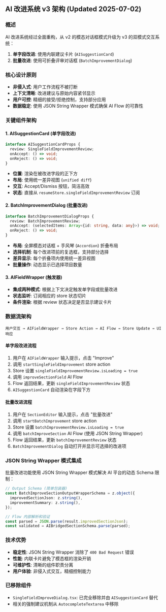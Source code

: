 ## AI 改进系统 v3 架构 (Updated 2025-07-02)

### 概述
AI 改进系统经过全面重构，从 v2 的模态对话框模式升级为 v3 的双模式交互系统：

1. **单字段改进**: 使用内联建议卡片 (`AISuggestionCard`)
2. **批量改进**: 使用可折叠评审对话框 (`BatchImprovementDialog`)

### 核心设计原则
- **非侵入式**: 用户工作流程不被打断
- **上下文清晰**: 改进建议与原始内容紧邻显示
- **用户可控**: 精细的接受/拒绝控制，支持部分应用
- **数据稳定**: 使用 JSON String Wrapper 模式确保 AI Flow 的可靠性

### 关键组件架构

#### 1. AISuggestionCard (单字段改进)
```typescript
interface AISuggestionCardProps {
  review: SingleFieldImprovementReview;
  onAccept: () => void;
  onReject: () => void;
}
```
- **位置**: 渲染在被改进字段的正下方
- **布局**: 使用统一差异视图 (`unified diff`)
- **交互**: Accept/Dismiss 按钮，简洁高效
- **状态**: 直接从 `resumeStore.singleFieldImprovementReview` 订阅

#### 2. BatchImprovementDialog (批量改进)
```typescript
interface BatchImprovementDialogProps {
  review: BatchImprovementReview;
  onAccept: (selectedItems: Array<{id: string, data: any}>) => void;
  onReject: () => void;
}
```
- **布局**: 全屏模态对话框 + 手风琴 (`Accordion`) 折叠布局
- **选择机制**: 每个改进项前的复选框，支持部分选择
- **差异显示**: 每个折叠项内使用统一差异视图
- **批量操作**: 动态显示已选择项目数量

#### 3. AIFieldWrapper (触发器)
- **集成两种模式**: 根据上下文决定触发单字段或批量改进
- **状态监听**: 订阅相应的 store 状态切片
- **条件渲染**: 根据 review 状态决定是否显示建议卡片

### 数据流架构
```
用户交互 → AIFieldWrapper → Store Action → AI Flow → Store Update → UI 响应
```

#### 单字段改进流程
1. 用户在 `AIFieldWrapper` 输入提示，点击 "Improve"
2. 调用 `startSingleFieldImprovement` store action
3. Store 设置 `singleFieldImprovementReview.isLoading = true`
4. 调用 `improveSectionField` AI Flow
5. Flow 返回结果，更新 `singleFieldImprovementReview` 状态
6. `AISuggestionCard` 自动渲染在字段下方

#### 批量改进流程
1. 用户在 `SectionEditor` 输入提示，点击 "批量改进"
2. 调用 `startBatchImprovement` store action
3. Store 设置 `batchImprovementReview.isLoading = true`
4. 调用 `batchImproveSection` AI Flow (使用 JSON String Wrapper)
5. Flow 返回结果，更新 `batchImprovementReview` 状态
6. `BatchImprovementDialog` 自动打开并显示可选择的改进项

### JSON String Wrapper 模式集成
批量改进功能使用 JSON String Wrapper 模式解决 AI 平台的动态 Schema 限制：

```typescript
// Output Schema (简单包装器)
const BatchImproveSectionOutputWrapperSchema = z.object({
  improvedSectionJson: z.string(),
  improvementSummary: z.string(),
});

// Flow 内部解析和验证
const parsed = JSON.parse(result.improvedSectionJson);
const validated = AIBridgedSectionSchema.parse(parsed);
```

### 技术优势
- **稳定性**: JSON String Wrapper 消除了 `400 Bad Request` 错误
- **性能**: 内联卡片避免了模态框的渲染开销
- **可维护性**: 清晰的组件职责分离
- **用户体验**: 非侵入式交互，精细控制能力

### 已移除组件
- `SingleFieldImproveDialog.tsx`: 已完全移除并由 `AISuggestionCard` 替代
- 相关的强制建议机制从 `AutocompleteTextarea` 中移除